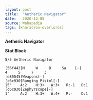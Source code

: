 ```yaml
---
layout: post
title:  "Aetheric Navigator"
date:   2020-12-05
source: Wahapedia
tags: [kharadron-overlords]
---
```


**Aetheric Navigator**

**Stat Block**
```
5/5 Aetheric Navigator
```

```
[56f442]M     W     B     Sa    [-]
4     5     7     3     
[e85545]Weapons[-]
[c6c930]Ranging Pistol[-]
15"    A:2    H:3+   W:3+   R:-1   D:1   
[c6c930]Zephyrscope[-]
1"     A:2    H:3+   W:4+   R:-    D:1   
```


